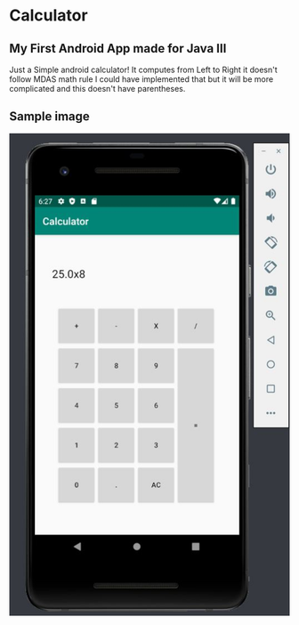 # Calculator
## My First Android App made for Java III

Just a Simple android calculator!
It computes from Left to Right it doesn't follow MDAS math rule I could have implemented that but it will be more complicated and this doesn't have parentheses.

## Sample image
![Sample Image](/sample.JPG)
